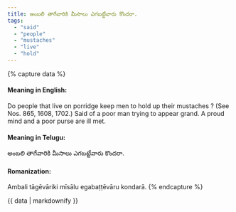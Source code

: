 ```yaml
---
title: అంబలి తాగేవారికి మీసాలు ఎగబట్టేవారు కొందరా.
tags:
  - "said"
  - "people"
  - "mustaches"
  - "live"
  - "hold"
---
```


{% capture data %}
#### Meaning in English:
Do people that live on porridge keep men to hold up their mustaches ?
(See Nos. 865, 1608, 1702.)
Said of a poor man trying to appear grand.
A proud mind and a poor purse are ill met.

#### Meaning in Telugu:
అంబలి తాగేవారికి మీసాలు ఎగబట్టేవారు కొందరా.

#### Romanization:
Ambali tāgēvāriki mīsālu egabaṭṭēvāru kondarā.
{% endcapture %}

{{ data | markdownify }}

